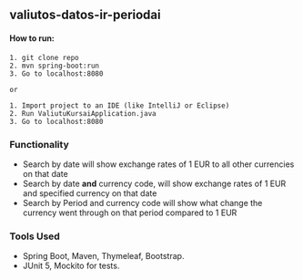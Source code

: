 ## valiutos-datos-ir-periodai


#### How to run:
```
1. git clone repo
2. mvn spring-boot:run
3. Go to localhost:8080

or

1. Import project to an IDE (like IntelliJ or Eclipse)
2. Run ValiutuKursaiApplication.java
3. Go to localhost:8080
```

### Functionality
* Search by date will show exchange rates of 1 EUR to all other currencies on that date
* Search by date **and** currency code, will show exchange rates of 1 EUR and specified currency on that date
* Search by Period and currency code will show what change the currency went through on that period compared to 1 EUR

### Tools Used
* Spring Boot, Maven, Thymeleaf, Bootstrap.
* JUnit 5, Mockito for tests.
